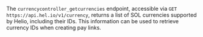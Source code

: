 The `currencycontroller_getcurrencies` endpoint, accessible via `GET https://api.hel.io/v1/currency`, returns a list of SOL currencies supported by Helio, including their IDs. This information can be used to retrieve currency IDs when creating pay links.
